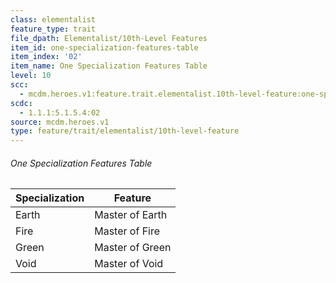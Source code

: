 ```yaml
---
class: elementalist
feature_type: trait
file_dpath: Elementalist/10th-Level Features
item_id: one-specialization-features-table
item_index: '02'
item_name: One Specialization Features Table
level: 10
scc:
  - mcdm.heroes.v1:feature.trait.elementalist.10th-level-feature:one-specialization-features-table
scdc:
  - 1.1.1:5.1.5.4:02
source: mcdm.heroes.v1
type: feature/trait/elementalist/10th-level-feature
---
```


###### One Specialization Features Table

| Specialization | Feature         |
| -------------- | --------------- |
| Earth          | Master of Earth |
| Fire           | Master of Fire  |
| Green          | Master of Green |
| Void           | Master of Void  |

